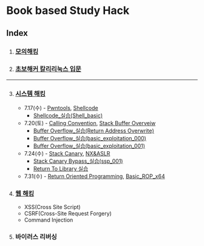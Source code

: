# Book based Study Hack
## Index
1. ### [모의해킹](https://github.com/Dusker-H/Study_Hack/tree/main/%EB%AA%A8%EC%9D%98_%ED%95%B4%ED%82%B9%EC%9C%BC%EB%A1%9C_%EC%95%8C%EC%95%84%EB%B3%B4%EB%8A%94_%EB%A6%AC%EB%88%85%EC%8A%A4_%EC%84%9C%EB%B2%84_%ED%95%B4%ED%82%B9%EA%B3%BC%20%EB%B3%B4%EC%95%88)

2. ### [초보해커 칼리리눅스 입문](https://github.com/Dusker-H/Study_Hack/tree/main/%EC%B4%88%EB%B3%B4%ED%95%B4%EC%BB%A4_%EC%B9%BC%EB%A6%AC%EB%A6%AC%EB%88%85%EC%8A%A4_%EC%9E%85%EB%AC%B8)

----

3. ### [시스템 해킹](https://github.com/Dusker-H/Study_Hack/tree/main/System_Hack)

   - 7.17(수) - [Pwntools](https://github.com/Dusker-H/Study_Hack/tree/main/System_Hack/Pwntools/Pwntools.md), [Shellcode](https://github.com/Dusker-H/Study_Hack/blob/main/System_Hack/Shell_Code/Shell_Code.md)
     - [Shellcode_실습(Shell_basic)](https://github.com/Dusker-H/Study_Hack/blob/main/System_Hack/Shell_Code/shell_baisc/%5BDreamhack%5D%20shell_basic.md)
   - 7.20(토) - [Calling Convention](https://github.com/Dusker-H/Study_Hack/blob/main/System_Hack/Buffer_Overflow/Calling%20Convention.md), [Stack Buffer Overveiw](https://github.com/Dusker-H/Study_Hack/blob/main/System_Hack/Buffer_Overflow/Stack%20Buffer%20Overview.md)
     - [Buffer Overflow_실습(Return Address Overwrite)](https://github.com/Dusker-H/Study_Hack/blob/main/System_Hack/Buffer_Overflow/%5BDreamhack%5D%20Return%20Address%20Overwrite/%5BDreamhack%5D%20Return%20Address%20Overwrite.md)
     - [Buffer Overflow_실습(basic_exploitation_000)](https://github.com/Dusker-H/Study_Hack/blob/main/System_Hack/Buffer_Overflow/%5BDreamhack%5D%20basic_exploitation_000(SBO)/%5BDreamhack%5D%20basic_exploitation_000(SBO).md)
     - [Buffer Overflow_실습(basic_exploitation_001)](https://github.com/Dusker-H/Study_Hack/blob/main/System_Hack/Buffer_Overflow/%5BDreamhack%5D%20basic_exploitation_001(SBO)/%5BDreamhack%5D%20basic_exploitation_001(SBO).md)
   - 7.24(수) - [Stack Canary](https://github.com/Dusker-H/Study_Hack/blob/main/System_Hack/Stack_Canary/Stack_Canary.md), [NX&ASLR](https://github.com/Dusker-H/Study_Hack/blob/main/System_Hack/NX%26ASLR/NX%26ASLR.md)
     - [Stack Canary Bypass_실습(ssp_001)](https://github.com/Dusker-H/Study_Hack/blob/main/System_Hack/Stack_Canary/%5BDreamHack%5D_ssp_001/%5BDreamhack%5D_ssp_001.md)
     - [Return To Library 실습](https://github.com/Dusker-H/Study_Hack/blob/main/System_Hack/NX%26ASLR/%5BDreamhack%5D%20Return%20to%20Library/%5BDreamhack%5D_Return_to_Library.md)
   - 7.31(수) - [Return Oriented Programming](https://github.com/Dusker-H/Study_Hack/blob/main/System_Hack/NX%26ASLR/%5BDreamhack%5D_Return_Oriented_Programming/%5BDreamhack%5D_Return_Oriented_Programming.md), [Basic_ROP_x64](https://github.com/Dusker-H/Study_Hack/blob/main/System_Hack/NX%26ASLR/%5BDreamhack%5D_Basic_ROP_x64/%5BDreamhack%5D_Basic_ROP_x64.md)

4. ### [웹 해킹](https://github.com/Dusker-H/Study_Hack/tree/main/Web_Hack)

   - XSS(Cross Site Script)
   - CSRF(Cross-Site Request Forgery)
   - Command Injection

5. ### 바이러스 리버싱
